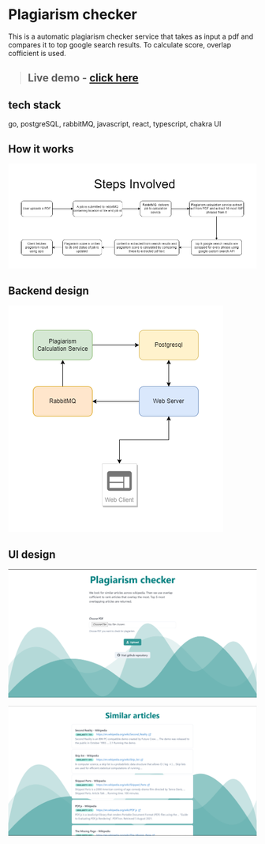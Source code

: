 # Plagiarism checker

This is a automatic plagiarism checker service that takes as input a pdf and compares it to top google search results. To calculate score, overlap cofficient is used. 

> ## Live demo - [click here](http://35.244.42.210/)

## tech stack
go, postgreSQL, rabbitMQ, javascript, react, typescript, chakra UI

## How it works

![process](./assets/process.png)

## Backend design

![infra](./assets/infra.png)

## UI design

![s1](./assets/desktop%20home.png)

![s2](./assets/desktop%20jobs.png)